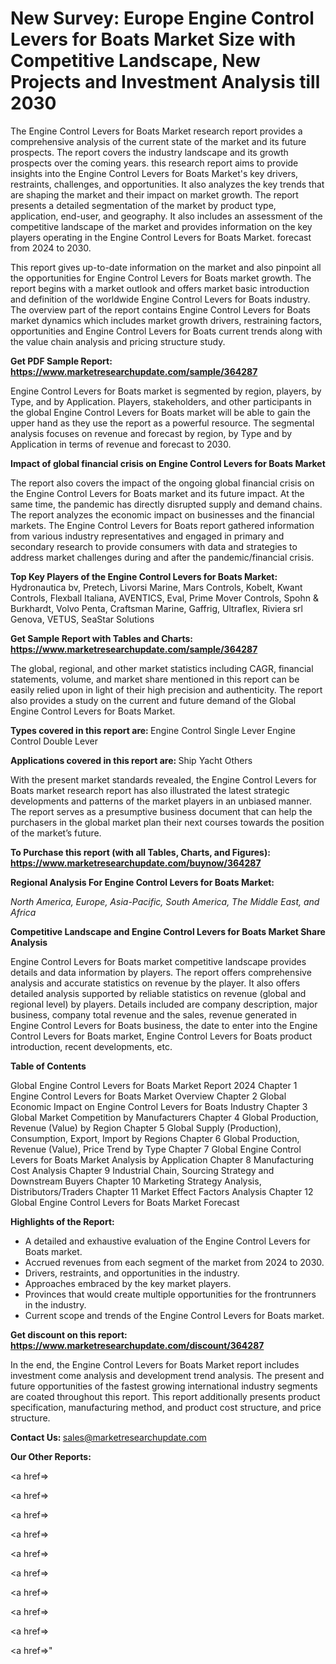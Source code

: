 # New Survey: Europe Engine Control Levers for Boats Market Size with Competitive Landscape, New Projects and Investment Analysis till 2030

The Engine Control Levers for Boats Market research report provides a comprehensive analysis of the current state of the market and its future prospects. The report covers the industry landscape and its growth prospects over the coming years. this research report aims to provide insights into the Engine Control Levers for Boats Market's key drivers, restraints, challenges, and opportunities. It also analyzes the key trends that are shaping the market and their impact on market growth. The report presents a detailed segmentation of the market by product type, application, end-user, and geography. It also includes an assessment of the competitive landscape of the market and provides information on the key players operating in the Engine Control Levers for Boats Market. forecast from 2024 to 2030.

This report gives up-to-date information on the market and also pinpoint all the opportunities for Engine Control Levers for Boats market growth. The report begins with a market outlook and offers market basic introduction and definition of the worldwide Engine Control Levers for Boats industry. The overview part of the report contains Engine Control Levers for Boats market dynamics which includes market growth drivers, restraining factors, opportunities and Engine Control Levers for Boats current trends along with the value chain analysis and pricing structure study.

<strong><b>Get PDF Sample Report: <a href=https://www.marketresearchupdate.com/sample/364287>https://www.marketresearchupdate.com/sample/364287</a></b></strong>

Engine Control Levers for Boats market is segmented by region, players, by Type, and by Application. Players, stakeholders, and other participants in the global Engine Control Levers for Boats market will be able to gain the upper hand as they use the report as a powerful resource. The segmental analysis focuses on revenue and forecast by region, by Type and by Application in terms of revenue and forecast to 2030.

<strong><b>Impact of global financial crisis on Engine Control Levers for Boats Market</b></strong>

The report also covers the impact of the ongoing global financial crisis on the Engine Control Levers for Boats market and its future impact. At the same time, the pandemic has directly disrupted supply and demand chains. The report analyzes the economic impact on businesses and the financial markets. The Engine Control Levers for Boats report gathered information from various industry representatives and engaged in primary and secondary research to provide consumers with data and strategies to address market challenges during and after the pandemic/financial crisis.

<strong><b>Top Key Players of the Engine Control Levers for Boats Market:
</b></strong>Hydronautica bv, Pretech, Livorsi Marine, Mars Controls, Kobelt, Kwant Controls, Flexball Italiana, AVENTICS, Eval, Prime Mover Controls, Spohn & Burkhardt, Volvo Penta, Craftsman Marine, Gaffrig, Ultraflex, Riviera srl Genova, VETUS, SeaStar Solutions<strong><b>
</b></strong>

<strong><b>Get Sample Report with Tables and Charts: <a href=https://www.marketresearchupdate.com/sample/364287>https://www.marketresearchupdate.com/sample/364287</a></b></strong>

The global, regional, and other market statistics including CAGR, financial statements, volume, and market share mentioned in this report can be easily relied upon in light of their high precision and authenticity. The report also provides a study on the current and future demand of the Global Engine Control Levers for Boats Market.

<strong><b>Types covered in this report are:
</b></strong>Engine Control Single Lever
Engine Control Double Lever<strong><b>
</b></strong>

<strong><b>Applications covered in this report are:
</b></strong>Ship
Yacht
Others<strong><b>
</b></strong>

With the present market standards revealed, the Engine Control Levers for Boats market research report has also illustrated the latest strategic developments and patterns of the market players in an unbiased manner. The report serves as a presumptive business document that can help the purchasers in the global market plan their next courses towards the position of the market’s future.

<strong><b>To Purchase this report (with all Tables, Charts, and Figures): <a href=https://www.marketresearchupdate.com/buynow/364287>https://www.marketresearchupdate.com/buynow/364287</a></b></strong>

<strong><b>Regional Analysis For Engine Control Levers for Boats Market:</b></strong>

<em><i>North America, Europe, Asia-Pacific, South America, The Middle East, and Africa</i></em>

<strong><b>Competitive Landscape and Engine Control Levers for Boats Market Share Analysis</b></strong>

Engine Control Levers for Boats market competitive landscape provides details and data information by players. The report offers comprehensive analysis and accurate statistics on revenue by the player. It also offers detailed analysis supported by reliable statistics on revenue (global and regional level) by players. Details included are company description, major business, company total revenue and the sales, revenue generated in Engine Control Levers for Boats business, the date to enter into the Engine Control Levers for Boats market, Engine Control Levers for Boats product introduction, recent developments, etc.

<strong><b>Table of Contents</b></strong>

Global Engine Control Levers for Boats Market Report 2024
Chapter 1 Engine Control Levers for Boats Market Overview
Chapter 2 Global Economic Impact on Engine Control Levers for Boats Industry
Chapter 3 Global Market Competition by Manufacturers
Chapter 4 Global Production, Revenue (Value) by Region
Chapter 5 Global Supply (Production), Consumption, Export, Import by Regions
Chapter 6 Global Production, Revenue (Value), Price Trend by Type
Chapter 7 Global Engine Control Levers for Boats Market Analysis by Application
Chapter 8 Manufacturing Cost Analysis
Chapter 9 Industrial Chain, Sourcing Strategy and Downstream Buyers
Chapter 10 Marketing Strategy Analysis, Distributors/Traders
Chapter 11 Market Effect Factors Analysis
Chapter 12 Global Engine Control Levers for Boats Market Forecast

<strong><b>Highlights of the Report:</b></strong>

- A detailed and exhaustive evaluation of the Engine Control Levers for Boats market.
- Accrued revenues from each segment of the market from 2024 to 2030.
- Drivers, restraints, and opportunities in the industry.
- Approaches embraced by the key market players.
- Provinces that would create multiple opportunities for the frontrunners in the industry.
- Current scope and trends of the Engine Control Levers for Boats market.

<strong><b>Get discount on this report: <a href=https://www.marketresearchupdate.com/discount/364287>https://www.marketresearchupdate.com/discount/364287</a></b></strong>

In the end, the Engine Control Levers for Boats Market report includes investment come analysis and development trend analysis. The present and future opportunities of the fastest growing international industry segments are coated throughout this report. This report additionally presents product specification, manufacturing method, and product cost structure, and price structure.

<strong><b>Contact Us:
</b></strong>sales@marketresearchupdate.com

<strong>Our Other Reports:</strong>

<a href=></a>

<a href=></a>

<a href=></a>

<a href=></a>

<a href=></a>

<a href=></a>

<a href=></a>

<a href=></a>

<a href=></a>

<a href=></a>"
